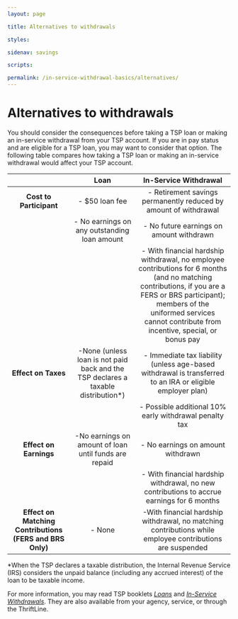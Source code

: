 ```yaml
---
layout: page

title: Alternatives to withdrawals

styles:

sidenav: savings

scripts:

permalink: /in-service-withdrawal-basics/alternatives/
---
```


# Alternatives to withdrawals

You should consider the consequences before taking a TSP loan or making an in-service withdrawal from your TSP account. If you are in pay status and are eligible for a TSP loan, you may want to consider that option. The following table compares how taking a TSP loan or making an in-service withdrawal would affect your TSP account.

|   | **Loan** | **In-Service Withdrawal** |
|:-:|:-:|:-:|
|**Cost to Participant**  |- $50 loan fee |- Retirement savings permanently reduced by amount of withdrawal |
|  |- No earnings on any outstanding loan amount |- No future earnings on amount withdrawn |
|  |   |- With financial hardship withdrawal, no employee contributions for 6 months (and no matching contributions, if you are a FERS or BRS participant); members of the uniformed services cannot contribute from incentive, special, or bonus pay  |
|**Effect on Taxes** |-None (unless loan is not paid back and the TSP declares a taxable distribution*) |- Immediate tax liability (unless age-based withdrawal is transferred to an IRA or eligible employer plan) |
|   |   |- Possible additional 10% early withdrawal penalty tax |
|**Effect on Earnings** |-No earnings on amount of loan until funds are repaid |- No earnings on amount withdrawn | 
 |   |   |- With financial hardship withdrawal, no new contributions to accrue earnings for 6 months
|**Effect on Matching Contributions (FERS and BRS Only)** |- None |-With financial hardship withdrawal, no matching contributions while employee contributions are suspended  |

*When the TSP declares a taxable distribution, the Internal Revenue Service (IRS) considers the unpaid balance (including any accrued interest) of the loan to be taxable income.

For more information, you may read TSP booklets [*Loans*](https://www.tsp.gov/PDF/formspubs/tspbk04.pdf) and [*In-Service Withdrawals*](https://www.tsp.gov/PDF/formspubs/tspbk12.pdf). They are also available from your agency, service, or through the ThriftLine.
